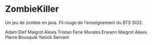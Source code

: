 ZombieKiller
============
Un jeu de zombie en java. Fil rouge de l'enseignement du BTS SIO2.

Adam Dief
Maigrot Alexis
Tristan Ferie
Morales Erwann
Maigrot Alexis
Pierre Bousquié 
Yanick Servant